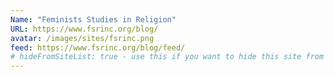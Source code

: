 ```yaml
---
Name: "Feminists Studies in Religion"
URL: https://www.fsrinc.org/blog/
avatar: /images/sites/fsrinc.png
feed: https://www.fsrinc.org/blog/feed/
# hideFromSiteList: true - use this if you want to hide this site from the list of sites on this page: https://eleventy-m10y.lkmt.us/sites/
---
```

